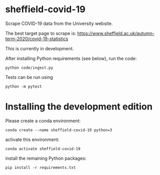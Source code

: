 # sheffield-covid-19

Scrape COVID-19 data from the University website.

The best target page to scrape is: https://www.sheffield.ac.uk/autumn-term-2020/covid-19-statistics

This is currently in development.

After installing Python requirements (see below),
run the code:

    python code/ingest.py
    
Tests can be run using

    python -m pytest



# Installing the development edition

Please create a conda environment:

    conda create --name sheffield-covid-19 python=3

activate this environment:

    conda activate sheffield-covid-19

install the remaining Python packages:

    pip install -r requirements.txt
